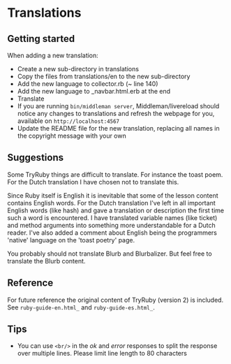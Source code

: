 # Translations

## Getting started

When adding a new translation:

- Create a new sub-directory in translations
- Copy the files from translations/en to the new sub-directory
- Add the new language to collector.rb (~ line 140)
- Add the new language to _navbar.html.erb at the end
- Translate
- If you are running `bin/middleman server`, Middleman/livereload
  should notice any changes to translations and refresh the webpage for you,
  available on `http://localhost:4567`
- Update the README file for the new translation, replacing all names in
  the copyright message with your own

## Suggestions

Some TryRuby things are difficult to translate. For instance the toast poem.
For the Dutch translation I have chosen not to translate this.

Since Ruby itself is English it is inevitable that some of the lesson
content contains English words. For the Dutch translation I've left in
all important English words (like hash) and gave a translation or description
the first time such a word is encountered.
I have translated variable names (like ticket) and method arguments into
something more understandable for a Dutch reader. I've also added a comment
about English being the programmers 'native' language on the 'toast poetry'
page.

You probably should not translate Blurb and Blurbalizer. But feel free to
translate the Blurb content.

## Reference
For future reference the original content of TryRuby (version 2)
is included. See `ruby-guide-en.html_` and `ruby-guide-es.html_`.

## Tips

- You can use `<br/>` in the _ok_ and _error_ responses to split
  the response over multiple lines.
  Please limit line length to 80 characters
